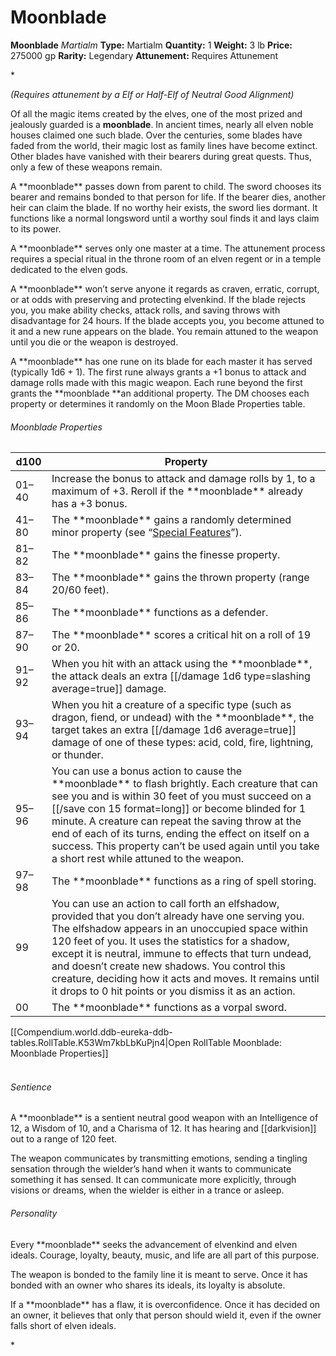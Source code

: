 # Moonblade

**Moonblade**
_Martialm_
**Type:** Martialm
**Quantity:** 1
**Weight:** 3 lb
**Price:** 275000 gp
**Rarity:** Legendary
**Attunement:** Requires Attunement

*<div class="item-attunement"><i>(Requires attunement by a Elf or Half-Elf of Neutral Good Alignment)</i><p class="Core-Styles_Core-Metadata">Of all the magic items created by the elves, one of the most prized and jealously guarded is a <span class="Serif-Character-Style_Italic-Serif">**moonblade**.</span> In ancient times, nearly all elven noble houses claimed one such blade. Over the centuries, some blades have faded from the world, their magic lost as family lines have become extinct. Other blades have vanished with their bearers during great quests. Thus, only a few of these weapo<span class="No-Break">ns remain.</span></p>
<p class="Core-Styles_Core-Body">A **<span class="Serif-Character-Style_Italic-Serif">moonblade</span>** passes down from parent to child. The sword chooses its bearer and remains bonded to that person for life. If the bearer dies, another heir can claim the blade. If no worthy heir exists, the sword lies dormant. It functions like a normal longsword until a worthy soul finds it and lays claim to <span class="No-Break">its power.</span></p>
<p class="Core-Styles_Core-Body">A **<span class="Serif-Character-Style_Italic-Serif">moonblade</span>** serves only one master at a time. The attunement process requires a special ritual in the throne room of an elven regent or in a temple dedicated to the e<span class="No-Break">lven gods.</span></p>
<p class="Core-Styles_Core-Body">A **<span class="Serif-Character-Style_Italic-Serif">moonblade</span>** won’t serve anyone it regards as craven, erratic, corrupt, or at odds with preserving and protecting elvenkind. If the blade rejects you, you make ability checks, attack rolls, and saving throws with disadvantage for 24 hours. If the blade accepts you, you become attuned to it and a new rune appears on the blade. You remain attuned to the weapon until you die or the weapon is <span class="No-Break">destroyed.</span></p>
<p class="Core-Styles_Core-Body">A **<span class="Serif-Character-Style_Italic-Serif">moonblade</span>** has one rune on its blade for each master it has served (typically 1d6 + 1). The first rune always grants a +1 bonus to attack and damage rolls made with this magic weapon. Each rune beyond the first grants the **<span class="Serif-Character-Style_Italic-Serif">moonblade</span> **an additional property. The DM chooses each property or determines it randomly on the Moon Blade Propert<span class="No-Break">ies table.</span></p>
<h6 class="Table-Styles_Table-Title">Moonblade Properties</h6>
<table>
<thead>
<tr>
<th>d100</th>
<th>Property</th>
</tr>
</thead>
<tbody>
<tr>
<td>01–40</td>
<td>Increase the bonus to attack and damage rolls by 1, to a maximum of +3. Reroll if the **<span class="Sans-Serif-Character-Styles_Italic-Sans-Serif">moonblade</span>** already has a +3 bonus.</td>
</tr>
<tr>
<td>41–80</td>
<td>The **<span class="Sans-Serif-Character-Styles_Italic-Sans-Serif">moonblade</span>** gains a randomly determined minor property (see “<a href="https://www.dndbeyond.com/compendium/rules/dmg/treasure#SpecialFeatures">Special Features</a>”).</td>
</tr>
<tr>
<td>81–82</td>
<td>The **<span class="Sans-Serif-Character-Styles_Italic-Sans-Serif">moonblade</span>** gains the finesse property.</td>
</tr>
<tr>
<td>83–84</td>
<td>The **<span class="Sans-Serif-Character-Styles_Italic-Sans-Serif">moonblade</span>** gains the thrown property (range 20/60 feet).</td>
</tr>
<tr>
<td>85–86</td>
<td>The **<span class="Sans-Serif-Character-Styles_Italic-Sans-Serif">moonblade</span>** functions as a <span class="Sans-Serif-Character-Styles_Italic-Sans-Serif">defender.</span></td>
</tr>
<tr>
<td>87–90</td>
<td>The **<span class="Sans-Serif-Character-Styles_Italic-Sans-Serif">moonblade</span>** scores a critical hit on a roll of 19 or 20.</td>
</tr>
<tr>
<td>91–92</td>
<td>When you hit with an attack using the **<span class="Sans-Serif-Character-Styles_Italic-Sans-Serif">moonblade</span>**, the attack deals an extra  [[/damage 1d6 type=slashing average=true]] damage.</td>
</tr>
<tr>
<td>93–94</td>
<td>When you hit a creature of a specific type (such as dragon, fiend, or undead) with the **<span class="Sans-Serif-Character-Styles_Italic-Sans-Serif">moonblade</span>**, the target takes an extra  [[/damage 1d6 average=true]] damage of one of these types: acid, cold, fire, lightning, or thunder.</td>
</tr>
<tr>
<td>95–96</td>
<td>You can use a bonus action to cause the **<span class="Sans-Serif-Character-Styles_Italic-Sans-Serif">moonblade</span>** to flash brightly. Each creature that can see you and is within 30 feet of you must succeed on a [[/save con 15 format=long]] or become blinded for 1 minute. A creature can repeat the saving throw at the end of each of its turns, ending the effect on itself on a success. This property can’t be used again until you take a short rest while attuned to the weapon.</td>
</tr>
<tr>
<td>97–98</td>
<td>The **<span class="Sans-Serif-Character-Styles_Italic-Sans-Serif">moonblade</span>** functions as a <span class="Sans-Serif-Character-Styles_Italic-Sans-Serif">ring of spell storing</span>.</td>
</tr>
<tr>
<td>99</td>
<td>You can use an action to call forth an elfshadow, provided that you don’t already have one serving you<span class="Sans-Serif-Character-Styles_Italic-Sans-Serif">.</span> The elfshadow appears in an unoccupied space within 120 feet of you. It uses the statistics for a <span class="Sans-Serif-Character-Styles_Bold-Sans-Serif">shadow</span>, except it is neutral, immune to effects that turn undead, and doesn’t create new shadows. You control this creature, deciding how it acts and moves. It remains until it drops to 0 hit points or you dismiss it as an action.</td>
</tr>
<tr>
<td>00</td>
<td>The **<span class="Sans-Serif-Character-Styles_Italic-Sans-Serif">moonblade</span>** functions as a <span class="Sans-Serif-Character-Styles_Italic-Sans-Serif">vorpal sword</span>.</td>
</tr>
</tbody>
</table><div id="table-link">[[Compendium.world.ddb-eureka-ddb-tables.RollTable.K53Wm7kbLbKuPjn4|Open RollTable Moonblade: Moonblade Properties]]
<h6 class="Core-Styles_Core-Body"><span class="Serif-Character-Style_Inline-Subhead-Serif"><br />Sentience</span></h6>
<p class="Core-Styles_Core-Body">A **<span class="Serif-Character-Style_Italic-Serif">moonblade</span>** is a sentient neutral good weapon with an Intelligence of 12, a Wisdom of 10, and a Charisma of 12. It has hearing and [[darkvision]] out to a range of<span class="No-Break"> 120 feet.</span></p>
<p class="Core-Styles_Core-Body">The weapon communicates by transmitting emotions, sending a tingling sensation through the wielder’s hand when it wants to communicate something it has sensed. It can communicate more explicitly, through visions or dreams, when the wielder is either in a trance <span class="No-Break">or asleep.</span></p>
<h6 class="Core-Styles_Core-Body"><span class="Serif-Character-Style_Inline-Subhead-Serif">Personality</span></h6>
<p class="Core-Styles_Core-Body">Every **<span class="Serif-Character-Style_Italic-Serif">moonblade</span>** seeks the advancement of elvenkind and elven ideals. Courage, loyalty, beauty, music, and life are all part of thi<span class="No-Break">s purpose.</span></p>
<p class="Core-Styles_Core-Body">The weapon is bonded to the family line it is meant to serve. Once it has bonded with an owner who shares its ideals, its loyalty is<span class="No-Break"> absolute.</span></p>
<p class="Core-Styles_Core-Body">If a **<span class="Serif-Character-Style_Italic-Serif">moonblade</span>** has a flaw, it is overconfidence. Once it has decided on an owner, it believes that only that person should wield it, even if the owner falls short of elv<span class="No-Break">en ideals.</span></p>*